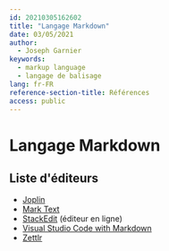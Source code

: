 ```yaml
---
id: 20210305162602
title: "Langage Markdown"
date: 03/05/2021
author:
  - Joseph Garnier
keywords:
  - markup language
  - langage de balisage
lang: fr-FR
reference-section-title: Références
access: public
---
```


# Langage Markdown

## Liste d'éditeurs

- [Joplin](https://joplinapp.org/)
- [Mark Text](https://marktext.app/)
- [StackEdit](https://stackedit.io/) (éditeur en ligne)
- [Visual Studio Code with Markdown](https://code.visualstudio.com/docs/languages/markdown)
- [Zettlr](https://www.zettlr.com/)
